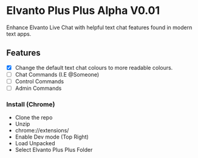 # Elvanto Plus Plus Alpha V0.01

Enhance Elvanto Live Chat with helpful text chat features found in modern text apps.

## Features
- [x] Change the default text chat colours to more readable colours.
- [ ] Chat Commands (I.E @Someone)
- [ ] Control Commands
- [ ] Admin Commands

### Install (Chrome)
- Clone the repo
- Unzip
- chrome://extensions/
- Enable Dev mode (Top Right)
- Load Unpacked
- Select Elvanto Plus Plus Folder
